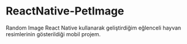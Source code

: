 # ReactNative-PetImage
Random Image
React Native kullanarak geliştirdiğim eğlenceli hayvan resimlerinin gösterildiği mobil projem.
